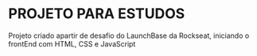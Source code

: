 # PROJETO PARA ESTUDOS
Projeto criado apartir de desafio do LaunchBase da Rockseat, iniciando o frontEnd com HTML, CSS e JavaScript